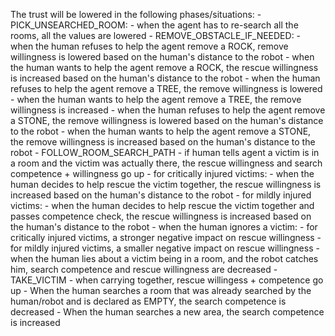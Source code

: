 The trust will be lowered in the following phases/situations:
    - PICK_UNSEARCHED_ROOM:
        - when the agent has to re-search all the rooms, all the values are lowered
    - REMOVE_OBSTACLE_IF_NEEDED:
        - when the human refuses to help the agent remove a ROCK, remove willingness is lowered based on the human's distance to the robot
        - when the human wants to help the agent remove a ROCK, the rescue willingness is increased based on the human's distance to the robot
        - when the human refuses to help the agent remove a TREE, the remove willingness is lowered
        - when the human wants to help the agent remove a TREE, the remove willingness is increased
        - when the human refuses to help the agent remove a STONE, the remove willingness is lowered based on the human's distance to the robot
        - when the human wants to help the agent remove a STONE, the remove willingness is increased based on the human's distance to the robot
    - FOLLOW_ROOM_SEARCH_PATH
        - if human tells agent a victim is in a room and the victim was actually there, the rescue willingness and search competence + willingness go up
        - for critically injured victims:
            - when the human decides to help rescue the victim together, the rescue willingness is increased based on the human's distance to the robot
        - for mildly injured victims:
            - when the human decides to help rescue the victim together and passes competence check, the rescue willingness is increased based on the human's distance to the robot
        - when the human ignores a victim:
            - for critically injured victims, a stronger negative impact on rescue willingness
            - for mildly injured victims, a smaller negative impact on rescue willingness
        - when the human lies about a victim being in a room, and the robot catches him, search competence and rescue willingness are decreased
    - TAKE_VICTIM
        - when carrying together, rescue willingess + competence go up
    - When the human searches a room that was already searched by the human/robot and is declared as EMPTY, the search competence is decreased
    - When the human searches a new area, the search competence is increased